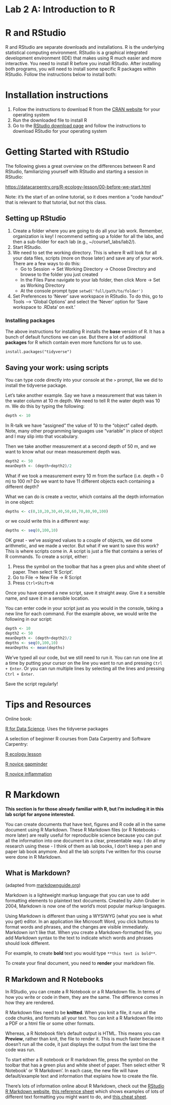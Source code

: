 Lab 2 A: Introduction to R
================

# R and RStudio

R and RStudio are separate downloads and installations. R is the
underlying statistical computing environment. RStudio is a graphical
integrated development environment (IDE) that makes using R much easier
and more interactive. You need to install R before you install RStudio.
After installing both programs, you will need to install some specific R
packages within RStudio. Follow the instructions below to install both:

# Installation instructions

1.  Follow the instructions to download R from the [CRAN
    website](https://cran.r-project.org/) for your operating system
2.  Run the downloaded file to install R
3.  Go to the [RStudio download
    page](https://www.rstudio.com/products/rstudio/download/#download)
    and follow the instructions to download RStudio for your operating
    system

# Getting Started with RStudio

The following gives a great overview on the differences between R and
RStudio, familiarizing yourself with RStudio and starting a session in
RStudio:

<https://datacarpentry.org/R-ecology-lesson/00-before-we-start.html>

Note: it’s the start of an online tutorial, so it does mention a “code
handout” that is relevant to that tutorial, but not this class.

## Setting up RStudio

1.  Create a folder where you are going to do all your lab work.
    Remember, organization is key! I recommend setting up a folder for
    all the labs, and then a sub-folder for each lab (e.g.,
    \~/course1\_labs/lab2/).
2.  Start RStudio.
3.  We need to set the working directory. This is where R will look for
    all your data files, scripts (more on those later) and save any of
    your work. There are a few ways to do this:
    -   Go to Session -&gt; Set Working Directory -&gt; Choose Directory
        and browse to the folder you just created
    -   In the Files Pane navigate to your lab folder, then click More
        -&gt; Set as Working Directory
    -   At the console prompt type `setwd('full/path/to/folder')`
4.  Set Preferences to ‘Never’ save workspace in RStudio. To do this, go
    to Tools –&gt; ‘Global Options’ and select the ‘Never’ option for
    ‘Save workspace to .RData’ on exit.’

### Installing packages

The above instructions for installing R installs the **base** version of
R. It has a bunch of default functions we can use. But there a lot of
additional **packages** for R which contain even more functions for us
to use.

`install.packages("tidyverse")`

## Saving your work: using scripts

You can type code directly into your console at the `>` prompt, like we
did to install the tidyverse package.

Let’s take another example. Say we have a measurement that was taken in
the water column at 10 m depth. We need to tell R the water depth was 10
m. We do this by typing the following:

``` r
depth <- 10
```

In R-talk we have “assigned” the value of 10 to the “object” called
depth. Note, many other programming languages use “variable” in place of
object and I may slip into that vocabulary.

Then we take another measurement at a second depth of 50 m, and we want
to know what our mean measurement depth was.

``` r
depth2 <- 50
meanDepth <- (depth+depth2)/2
```

What if we took a measurement every 10 m from the surface (i.e. depth =
0 m) to 100 m? Do we want to have 11 different objects each containing a
different depth?

What we can do is create a vector, which contains all the depth
information in one object:

``` r
depths <- c(0,10,20,30,40,50,60,70,80,90,100)
```

or we could write this in a different way:

``` r
depths <- seq(0,100,10)
```

OK great - we’ve assigned values to a couple of objects, we did some
arithmetic, and we made a vector. But what if we want to save this work?
This is where scripts come in. A script is just a file that contains a
series of R commands. To create a script, either:

1.  Press the symbol on the toolbar that has a green plus and white
    sheet of paper. Then select ‘R Script’.
2.  Go to File -&gt; New File -&gt; R Script
3.  Press `Ctrl+Shift+N`

Once you have opened a new script, save it straight away. Give it a
sensible name, and save it in a sensible location.

You can enter code in your script just as you would in the console,
taking a new line for each command. For the example above, we would
write the following in our script:

``` r
depth <- 10
depth2 <- 50
meanDepth <- (depth+depth2)/2
depths <- seq(0,100,10)
meanDepths <- mean(depths)
```

We’ve typed all our code, but we still need to run it. You can run one
line at a time by putting your cursor on the line you want to run and
pressing `Ctrl + Enter`. Or you can run multiple lines by selecting all
the lines and pressing `Ctrl + Enter`.

Save the script regularly!

# Tips and Resources

Online book:

[R for Data Science](https://r4ds.had.co.nz/). Uses the tidyverse
packages

A selection of beginner R courses from Data Carpentry and Software
Carpentry:

[R ecology
lesson](https://datacarpentry.org/R-ecology-lesson/index.html)

[R novice gapminder](http://swcarpentry.github.io/r-novice-gapminder/)

[R novice
inflammation](http://swcarpentry.github.io/r-novice-inflammation/)

# R Markdown

**This section is for those already familiar with R, but I’m including
it in this lab script for anyone interested.**

You can create documents that have text, figures and R code all in the
same document using R Markdown. These R Markdown files (or R Notebooks -
more later) are really useful for reproducible science because you can
put all the information into one document in a clear, presentable way. I
do all my research using these - I think of them as lab books, I don’t
keep a pen and paper lab book anymore. And all the lab scripts I’ve
written for this course were done in R Markdown.

## What is Markdown?

(adapted from
[markdownguide.org](https://www.markdownguide.org/getting-started/))

Markdown is a lightweight markup language that you can use to add
formatting elements to plaintext text documents. Created by John Gruber
in 2004, Markdown is now one of the world’s most popular markup
languages.

Using Markdown is different than using a WYSIWYG (what you see is what
you get) editor. In an application like Microsoft Word, you click
buttons to format words and phrases, and the changes are visible
immediately. Markdown isn’t like that. When you create a
Markdown-formatted file, you add Markdown syntax to the text to indicate
which words and phrases should look different.

For example, to create **bold** text you would type
`**this text is bold**`.

To create your final document, you need to **render** your markdown
file.

## R Markdown and R Notebooks

In RStudio, you can create a R Notebook or a R Markdown file. In terms
of how you write or code in them, they are the same. The difference
comes in how they are rendered.

R Markdown files need to be **knitted**. When you knit a file, it runs
all the code chunks, and formats all your text. You can knit a R
Markdown file into a PDF or a html file or some other formats.

Whereas, a R Notebook file’s default output is HTML. This means you can
**Preview**, rather than knit, the file to render it. This is much
faster because it doesn’t run all the code, it just displays the output
from the last time the code was run.

To start either a R notebook or R markdown file, press the symbol on the
toolbar that has a green plus and white sheet of paper. Then select
either ‘R Notebook’ or ‘R Markdown’. In each case, the new file will
have default/example text and information that explains how to create
the file.

There’s lots of information online about R Markdown, check out the
[RStudio R Markdown
website](https://rmarkdown.rstudio.com/lesson-1.html), [this reference
sheet](https://www.rstudio.com/wp-content/uploads/2015/03/rmarkdown-reference.pdfhttps://www.rstudio.com/wp-content/uploads/2015/03/rmarkdown-reference.pdf)
which shows examples of lots of different text formatting you might want
to do, and [this cheat
sheet](https://raw.githubusercontent.com/rstudio/cheatsheets/master/rmarkdown-2.0.pdf).
